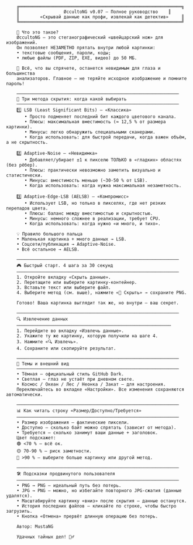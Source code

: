         ╔══════════════════════════════════════════════════════════════╗
        ║                 ØccultoNG v0.07 – Полное руководство    ║
        ║        «Скрывай данные как профи, извлекай как детектив»     ║
        ╚══════════════════════════════════════════════════════════════╝

        📌 Что это такое?
        ØccultoNG – это стеганографический «швейцарский нож» для изображений.  
        Он позволяет НЕЗАМЕТНО прятать внутри любой картинки:
        • текстовые сообщения, пароли, коды;  
        • любые файлы (PDF, ZIP, EXE, видео) до 50 МБ.  

        🔐 Всё, что вы спрячете, останется невидимым для глаза и большинства
        анализаторов. Главное – не теряйте исходное изображение и помните пароль!

        ──────────────────────────────────────────────────────────────
        🧩 Три метода скрытия: когда какой выбирать
        ──────────────────────────────────────────────────────────────
        1️⃣ LSB (Least Significant Bits) – «Классика»  
           • Просто подменяет последний бит каждого цветового канала.  
           • Плюсы: максимальная вместимость (≈ 12,5 % от размера картинки).  
           • Минусы: легко обнаружить специальными сканерами.  
           • Когда использовать: для быстрой передачи, когда важен объём, а не скрытность.

        2️⃣ Adaptive-Noise – «Невидимка»  
           • Добавляет/убирает ±1 к пикселю ТОЛЬКО в «гладких» областях (без рёбер).  
           • Плюсы: практически невозможно заметить визуально и статистически.  
           • Минусы: вместимость меньше (~30-50 % от LSB).  
           • Когда использовать: когда нужна максимальная незаметность.

        3️⃣ Adaptive-Edge-LSB (AELSB) – «Компромисс»  
           • Использует LSB, но только в пикселях, где нет резких перепадов цвета.  
           • Плюсы: баланс между вместимостью и скрытностью.  
           • Минусы: немного сложнее в реализации, требует CPU.  
           • Когда использовать: когда нужно «и много, и тихо».

        💡 Правило большого пальца  
        • Маленькая картинка + много данных → LSB.  
        • Соцсети/публикация → Adaptive-Noise.  
        • Всё остальное → AELSB.

        ──────────────────────────────────────────────────────────────
        🎮 Быстрый старт. 4 шага за 30 секунд
        ──────────────────────────────────────────────────────────────
        1. Откройте вкладку «Скрыть данные».  
        2. Перетащите или выберите картинку-контейнер.  
        3. Вставьте текст или выберите файл.  
        4. Выберите метод (см. выше), нажмите «🔐 Скрыть» → сохраните PNG.

        Готово! Ваша картинка выглядит так же, но внутри – ваш секрет.

        ──────────────────────────────────────────────────────────────
        🔍 Извлечение данных
        ───────────────────────────────────────────────────────────
        1. Перейдите во вкладку «Извлечь данные».  
        2. Укажите ту же картинку, которую получили на шаге 4.  
        3. Нажмите «🔍 Извлечь».  
        4. Сохраните или скопируйте результат.

        ──────────────────────────────────────────────────────────────
        🎨 Темы и внешний вид
        ──────────────────────────────────────────────────────────────
        • Тёмная – официальный стиль GitHub Dark.  
        • Светлая – глаз не устаёт при дневном свете.  
        • Космос / Океан / Лес / Неонка / Закат – для настроения.  
        Переключайтесь во вкладке «Настройки». Все изменения сохраняются автоматически.

        ──────────────────────────────────────────────────────────────
        📊 Как читать строку «Размер/Доступно/Требуется»
        ──────────────────────────────────────────────────────────────
        • Размер изображения – фактические пиксели.  
        • Доступно – сколько байт можно спрятать (зависит от метода).  
        • Требуется – сколько занимут ваши данные + заголовок.  
        Цвет подскажет:  
        🟢 <70 % – всё ок.  
        🟡 70-90 % – риск заметности.  
        🔴 >90 % – выберите больше картинку или другой метод.

        ──────────────────────────────────────────────────────────────
        🛠️ Подсказки продвинутого пользователя
        ──────────────────────────────────────────────────────────────
        • PNG → PNG – идеальный путь без потерь.  
        • JPG → PNG – можно, но избегайте повторного JPG-сжатия (данные удалятся).  
        • Масштабируйте картинку «вниз» после скрытия – данные останутся.  
        • История последних файлов – кликайте по строке, чтобы быстро загрузить.  
        • Кнопка «Отмена» прервёт длинную операцию без потерь.

        Автор: MustaNG 

        Удачных тайных дел! 🕵️‍♂️
